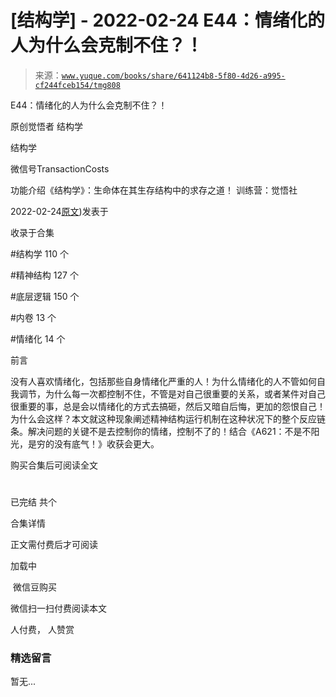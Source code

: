 # [结构学] - 2022-02-24 E44：情绪化的人为什么会克制不住？！

> 来源：[`www.yuque.com/books/share/641124b8-5f80-4d26-a995-cf244fceb154/tmg808`](https://www.yuque.com/books/share/641124b8-5f80-4d26-a995-cf244fceb154/tmg808)



E44：情绪化的人为什么会克制不住？！ 

原创觉悟者 结构学 

结构学 

微信号TransactionCosts 

功能介绍《结构学》：生命体在其生存结构中的求存之道！ 训练营：觉悟社 

2022-02-24[原文](https://mp.weixin.qq.com/s?__biz=MzIzMDYwOTM0Mg==&mid=2247487062&idx=1&sn=c1af22f2f5d1e79f7245b826bfaf1f30&chksm=e8b19687dfc61f91468cf22b77c0e221d45054df37b2b602c331eb328b5d46802c69e0d87722#rd))发表于 

收录于合集 

#结构学 110 个 

#精神结构 127 个 

#底层逻辑 150 个 

#内卷 13 个 

#情绪化 14 个 

前言 

没有人喜欢情绪化，包括那些自身情绪化严重的人！为什么情绪化的人不管如何自我调节，为什么每一次都控制不住，不管是对自己很重要的关系，或者某件对自己很重要的事，总是会以情绪化的方式去搞砸，然后又暗自后悔，更加的怨恨自己！为什么会这样？本文就这种现象阐述精神结构运行机制在这种状况下的整个反应链条。解决问题的关键不是去控制你的情绪，控制不了的！结合《A621：不是不阳光，是穷的没有底气！》收获会更大。 

购买合集后可阅读全文 

# 

已完结 共个 

合集详情 

正文需付费后才可阅读 

加载中 

 微信豆购买 

微信扫一扫付费阅读本文 

人付费， 人赞赏 

### 精选留言 

暂无...